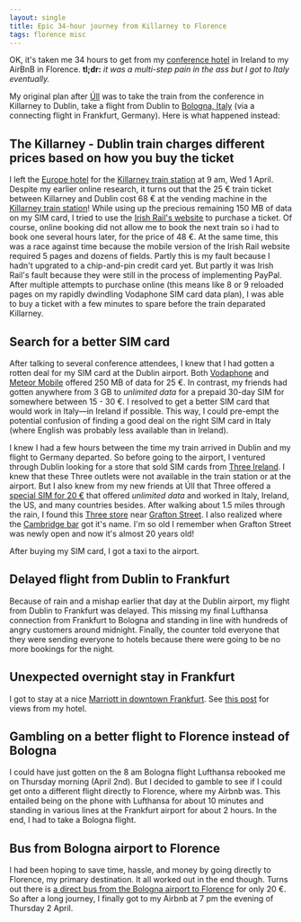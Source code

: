 ```yaml
---
layout: single
title: Epic 34-hour journey from Killarney to Florence
tags: florence misc
---
```


OK, it's taken me 34 hours to get from my [conference hotel](http://www.theeurope.com) in Ireland to my AirBnB in Florence. **tl;dr:** *it was a multi-step pain in the ass but I got to Italy eventually.*

My original plan after [Úll](http://2015.ull.ie) was to take the train from the conference in Killarney to Dublin, take a flight from Dublin to [Bologna, Italy](http://en.wikipedia.org/wiki/Bologna) (via a connecting flight in Frankfurt, Germany).  Here is what happened instead:

## The Killarney - Dublin train charges different prices based on how you buy the ticket
I left the [Europe hotel](http://www.theeurope.com) for the [Killarney train station](http://en.wikipedia.org/wiki/Killarney_railway_station) at 9 am, Wed 1 April. Despite my earlier online research, it turns out that the 25 € train ticket between Killarney and Dublin cost 68 € at the vending machine in the [Killarney train station](http://en.wikipedia.org/wiki/Killarney_railway_station)! While using up the precious remaining 150 MB of data on my SIM card, I tried to use the [Irish Rail's website](http://www.irishrail.ie) to purchase a ticket. Of course, online booking did not allow me to book the next train so i had to book one several hours later, for the price of 48 €. At the same time, this was a race against time because the mobile version of the Irish Rail website required 5 pages and dozens of fields. Partly this is my fault because I hadn't upgrated to a chip-and-pin credit card yet. But partly it was Irish Rail's fault because they were still in the process of implementing PayPal. After multiple attempts to purchase online (this means like 8 or 9 reloaded pages on my rapidly dwindling Vodaphone SIM card data plan), I was able to buy a ticket with a few minutes to spare before the train deparated Killarney.

## Search for a better SIM card
After talking to several conference attendees, I knew that I had gotten a rotten deal for my SIM card at the Dublin airport. Both [Vodaphone](http://www.vodafone.ie/sim-only-plans/) and [Meteor Mobile](https://en.wikipedia.org/wiki/Meteor_(mobile_network)) offered 250 MB of data for 25 €. In contrast, my friends had gotten anywhere from 3 GB to *unlimited data* for a prepaid 30-day SIM for somewhere between 15 - 30 €. I resolved to get a better SIM card that would work in Italy—in Ireland if possible. This way, I could pre-empt the potential confusion of finding a good deal on the right SIM card in Italy (where English was probably less available than in Ireland).

I knew I had a few hours between the time my train arrived in Dublin and my flight to Germany departed. So before going to the airport, I ventured through Dublin looking for a store that sold SIM cards from [Three Ireland](http://en.wikipedia.org/wiki/Three_Ireland). I knew that these Three outlets were not available in the train station or at the airport. But I also knew from my new friends at Úll that Three offered a [special SIM for 20 €](http://www.three.co.uk/Discover/Phones/Feel_At_Home) that offered *unlimited data* and worked in Italy, Ireland, the US, and many countries besides. After walking about 1.5 miles through the rain, I found this [Three store](http://graftonstreet.ie/places/mobile-phones/3-store/) near [Grafton Street](http://en.wikipedia.org/wiki/Grafton_Street). I also realized where the [Cambridge bar](http://www.yelp.com/biz/grafton-street-cambridge) got it's name. I'm so old I remember when Grafton Street was newly open and now it's almost 20 years old!

After buying my SIM card, I got a taxi to the airport.

## Delayed flight from Dublin to Frankfurt 

Because of rain and a mishap earlier that day at the Dublin airport, my flight from Dublin to Frankfurt was delayed. This missing my final Lufthansa connection from Frankfurt to Bologna and standing in line with hundreds of angry customers around midnight. Finally, the counter told everyone that they were sending everyone to hotels because there were going to be no more bookings for the night.

## Unexpected overnight stay in Frankfurt

I got to stay at a nice [Marriott in downtown Frankfurt](http://www.yelp.com/biz/frankfurt-marriott-hotel-frankfurt-am-main). See [this post](http://www.jeffhwang.me/blog/2015/04/01/photos-from-frankfurt-marriott) for views from my hotel.

## Gambling on a better flight to Florence instead of Bologna

I could have just gotten on the 8 am Bologna flight Lufthansa rebooked me on Thursday morning (April 2nd). But I decided to gamble to see if I could get onto a different flight directly to Florence, where my Airbnb was. This entailed being on the phone with Lufthansa for about 10 minutes and standing in various lines at the Frankfurt airport for about 2 hours. In the end, I had to take a Bologna flight. 

## Bus from Bologna airport to Florence

I had been hoping to save time, hassle, and money by going directly to Florence, my primary destination. It all worked out in the end though. Turns out there is [a direct bus from the Bologna airport to Florence](http://www.appenninoshuttle.it) for only 20 €. So after a long journey, I finally got to my Airbnb at 7 pm the evening of Thursday 2 April.